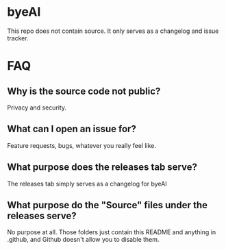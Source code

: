# byeAI
This repo does not contain source. It only serves as a changelog and issue tracker. 

# FAQ

## Why is the source code not public?
Privacy and security. 

## What can I open an issue for?
Feature requests, bugs, whatever you really feel like.  

## What purpose does the releases tab serve?
The releases tab simply serves as a changelog for byeAI

## What purpose do the "Source" files under the releases serve?
No purpose at all. Those folders just contain this README and anything in .github, and Github doesn't allow you to disable them. 

